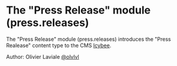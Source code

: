 The "Press Release" module (press.releases)
===========================================

The "Press Release" module (press.releases) introduces the "Press Realease" content type to the
CMS [Icybee](http://icybee.org).

Author: Olivier Laviale [@olvlvl](https://twitter.com/olvlvl)